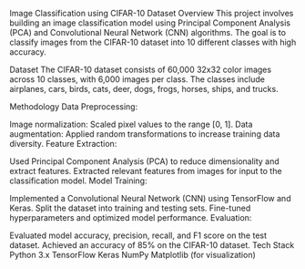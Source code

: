 Image Classification using CIFAR-10 Dataset
Overview
This project involves building an image classification model using Principal Component Analysis (PCA) and Convolutional Neural Network (CNN) algorithms. The goal is to classify images from the CIFAR-10 dataset into 10 different classes with high accuracy.

Dataset
The CIFAR-10 dataset consists of 60,000 32x32 color images across 10 classes, with 6,000 images per class. The classes include airplanes, cars, birds, cats, deer, dogs, frogs, horses, ships, and trucks.

Methodology
Data Preprocessing:

Image normalization: Scaled pixel values to the range [0, 1].
Data augmentation: Applied random transformations to increase training data diversity.
Feature Extraction:

Used Principal Component Analysis (PCA) to reduce dimensionality and extract features.
Extracted relevant features from images for input to the classification model.
Model Training:

Implemented a Convolutional Neural Network (CNN) using TensorFlow and Keras.
Split the dataset into training and testing sets.
Fine-tuned hyperparameters and optimized model performance.
Evaluation:

Evaluated model accuracy, precision, recall, and F1 score on the test dataset.
Achieved an accuracy of 85% on the CIFAR-10 dataset.
Tech Stack
Python 3.x
TensorFlow
Keras
NumPy
Matplotlib (for visualization)
